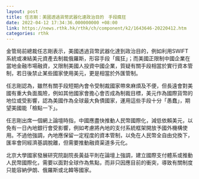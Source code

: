 ```yaml
---
layout: post
title: 任志剛：美國透過貨幣武器化達政治目的　手段瘋狂
date: 2022-04-12 17:34:36.000000000 +08:00
link: https://news.rthk.hk/rthk/ch/component/k2/1643646-20220412.htm
categories: rthk
---
```


金管局前總裁任志剛表示，美國透過貨幣武器化達到政治目的，例如利用SWIFT系統或凍結美元資產去制裁俄羅斯，形容手段「瘋狂」；而美國正限制中國企業在當地金融市場融資，又限制美國人投資中國企業，質疑有關手段相當於實行資本管制，若日後禁止某些國家使用美元，更是相當於外匯管制。

任志剛認為，雖然有關手段短期內會令受制裁國家帶來麻煩及不便，但長遠會對美國有重大負面風險，例如其他國家會擔心會否成為制裁目標，美元作為國際貨幣的地位或受影響，認為美國作為全球最大負債國家，運用這些手段十分「愚蠢」，期望美國能「檢點一下」。

任志剛出席一個網上論壇時指，中國應盡快推動人民幣國際化，減低依賴美元，以免有一日內地銀行會受影響，例如考慮將內地的支付系統框架開放予國外機構使用。不過他強調，內地應保留一定程度的資本管制，以免在人民幣全自由兌換下，匯率會同經濟基調脫離，但需要推動融資渠道多元化。

北京大學國家發展研究院副院長黃益平則在論壇上強調，建立國際支付體系或推動人民幣國際化，需要以面對全球作為焦點，而非只因應目前的衝突，導致有關制度只能容納伊朗、俄羅斯或北韓等國家。
